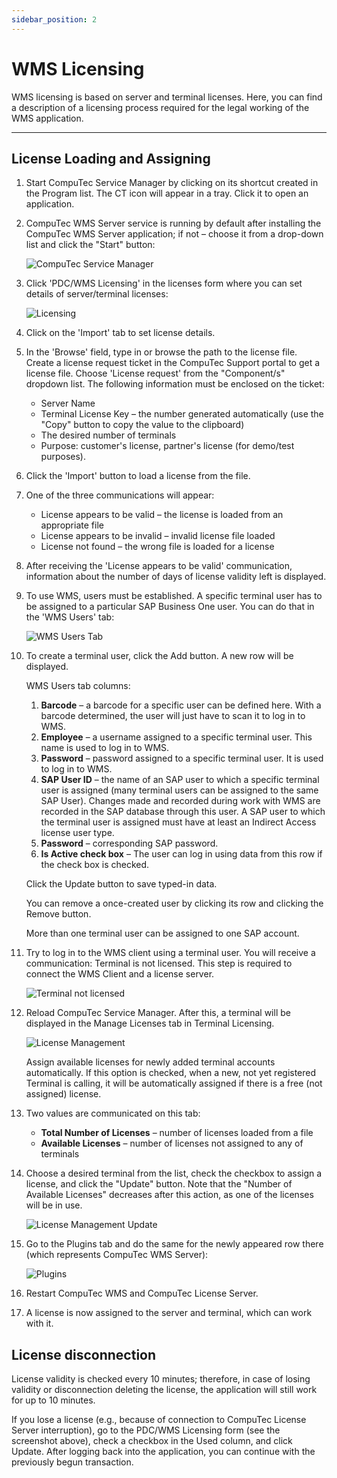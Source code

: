 ```yaml
---
sidebar_position: 2
---
```


# WMS Licensing

WMS licensing is based on server and terminal licenses. Here, you can find a description of a licensing process required for the legal working of the WMS application.

---

## License Loading and Assigning

1. Start CompuTec Service Manager by clicking on its shortcut created in the Program list. The CT icon will appear in a tray. Click it to open an application.
2. CompuTec WMS Server service is running by default after installing the CompuTec WMS Server application; if not – choose it from a drop-down list and click the "Start" button:

    ![CompuTec Service Manager](./media/computec-service-manager.webp)
3. Click 'PDC/WMS Licensing' in the licenses form where you can set details of server/terminal licenses:

    ![Licensing](./media/computec-service-manager-licensing.webp)
4. Click on the 'Import' tab to set license details.
5. In the 'Browse' field, type in or browse the path to the license file. Create a license request ticket in the CompuTec Support portal to get a license file. Choose 'License request' from the "Component/s" dropdown list. The following information must be enclosed on the ticket:

    - Server Name
    - Terminal License Key – the number generated automatically (use the "Copy" button to copy the value to the clipboard)
    - The desired number of terminals
    - Purpose: customer's license, partner's license (for demo/test purposes).
6. Click the 'Import' button to load a license from the file.
7. One of the three communications will appear:

    - License appears to be valid – the license is loaded from an appropriate file
    - License appears to be invalid – invalid license file loaded
    - License not found – the wrong file is loaded for a license
8. After receiving the 'License appears to be valid' communication, information about the number of days of license validity left is displayed.
9. To use WMS, users must be established. A specific terminal user has to be assigned to a particular SAP Business One user. You can do that in the 'WMS Users' tab:

    ![WMS Users Tab](./media/wms-users-tab.webp)
10. To create a terminal user, click the Add button. A new row will be displayed.

    WMS Users tab columns:

    1. **Barcode** – a barcode for a specific user can be defined here. With a barcode determined, the user will just have to scan it to log in to WMS.
    2. **Employee** – a username assigned to a specific terminal user. This name is used to log in to WMS.
    3. **Password** – password assigned to a specific terminal user. It is used to log in to WMS.
    4. **SAP User ID** – the name of an SAP user to which a specific terminal user is assigned (many terminal users can be assigned to the same SAP User). Changes made and recorded during work with WMS are recorded in the SAP database through this user. A SAP user to which the terminal user is assigned must have at least an Indirect Access license user type.
    5. **Password** – corresponding SAP password.
    6. **Is Active check box** – The user can log in using data from this row if the check box is checked.

    Click the Update button to save typed-in data.

    You can remove a once-created user by clicking its row and clicking the Remove button.

    More than one terminal user can be assigned to one SAP account.
11. Try to log in to the WMS client using a terminal user. You will receive a communication: Terminal is not licensed. This step is required to connect the WMS Client and a license server.

    ![Terminal not licensed](./media/terminal-not-licensed.webp)
12. Reload CompuTec Service Manager. After this, a terminal will be displayed in the Manage Licenses tab in Terminal Licensing.

    ![License Management](./media/license-management.webp)

    Assign available licenses for newly added terminal accounts automatically. If this option is checked, when a new, not yet registered Terminal is calling, it will be automatically assigned if there is a free (not assigned) license.
13. Two values are communicated on this tab:

    - **Total Number of Licenses** – number of licenses loaded from a file
    - **Available Licenses** – number of licenses not assigned to any of terminals
14. Choose a desired terminal from the list, check the checkbox to assign a license, and click the "Update" button. Note that the "Number of Available Licenses" decreases after this action, as one of the licenses will be in use.

    ![License Management Update](./media/license-management-update.webp)
15. Go to the Plugins tab and do the same for the newly appeared row there (which represents CompuTec WMS Server):

    ![Plugins](./media/plugins-list.webp)
16. Restart CompuTec WMS and CompuTec License Server.
17. A license is now assigned to the server and terminal, which can work with it.

## License disconnection

License validity is checked every 10 minutes; therefore, in case of losing validity or disconnection deleting the license, the application will still work for up to 10 minutes.

If you lose a license (e.g., because of connection to CompuTec License Server interruption), go to the PDC/WMS Licensing form (see the screenshot above), check a checkbox in the Used column, and click Update. After logging back into the application, you can continue with the previously begun transaction.
